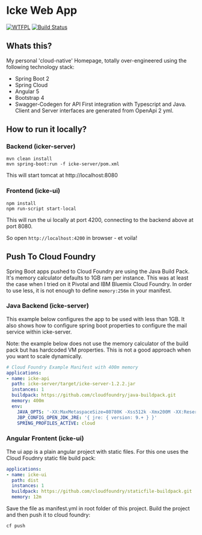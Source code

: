 # Icke Web App

[![WTFPL](https://img.shields.io/badge/license-WTFPL-blue.svg)](http://www.wtfpl.net/txt/copying)
[![Build Status](https://travis-ci.org/fischermatte/icke.svg?branch=develop)](https://travis-ci.org/fischermatte/icke) 

## Whats this?

My personal 'cloud-native' Homepage, totally over-engineered using the following technology stack:

- Spring Boot 2
- Spring Cloud
- Angular 5
- Bootstrap 4 
- Swagger-Codegen for API First integration with Typescript and Java. Client and Server interfaces are generated from OpenApi 2 yml.

## How to run it locally?

### Backend (icker-server)

    mvn clean install
    mvn spring-boot:run -f icke-server/pom.xml
    
This will start tomcat at http://localhost:8080
    
### Frontend (icke-ui)

    npm install
    npm run-script start-local
    
This will run the ui locally at port 4200, connecting to the backend above at port 8080. 

So open `http://localhost:4200` in browser - et voila!

## Push To Cloud Foundry

Spring Boot apps pushed to Cloud Foundry are using the Java Build
Pack. It's memory calculator defaults to 1GB ram per instance. This was at 
least the case when I tried on it Pivotal and IBM Bluemix Cloud Foundry. In order 
to use less, it is not enough to define `memory:256m` in your manifest.  

### Java Backend (icke-server)

This example below configures the app to be used with less than 1GB. It also shows how to configure 
spring boot properties to configure the mail service within icke-server.

Note: the example below does not use the memory calculator of the build pack but has hardcoded VM properties. This
is not a good approach when you want to scale dynamically. 

```yml
# Cloud Foundry Example Manifest with 400m memory
applications:
- name: icke-api
  path: icke-server/target/icke-server-1.2.2.jar
  instances: 1
  buildpack: https://github.com/cloudfoundry/java-buildpack.git
  memory: 400m
  env:
    JAVA_OPTS: '-XX:MaxMetaspaceSize=80780K -Xss512k -Xmx200M -XX:ReservedCodeCacheSize=16M -XX:MaxDirectMemorySize=16M'
    JBP_CONFIG_OPEN_JDK_JRE: '{ jre: { version: 9.+ } }'
    SPRING_PROFILES_ACTIVE: cloud
```

### Angular Frontent (icke-ui)
The ui app is a plain angular project with static files. For this one uses the Cloud Foudnry static file build pack:

```yml
applications:
- name: icke-ui
  path: dist
  instances: 1
  buildpack: https://github.com/cloudfoundry/staticfile-buildpack.git
  memory: 12m

```

Save the file as manifest.yml in root folder of this project. Build the project and then push it
to cloud foundry:

    cf push
    
    